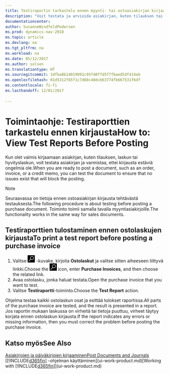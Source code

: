 ```yaml
---
title: Testiraportin tarkastelu ennen myynti- tai ostoasiakirjan kirjaamista
description: "Voit testata ja arvioida asiakirjan, kuten tilauksen tai hyvityslaskun, ennen kirjaamista ja tarkistaa, ettei siinä ole kirjaamisen estäviä virheitä."
documentationcenter: 
author: SusanneWindfeldPedersen
ms.prod: dynamics-nav-2018
ms.topic: article
ms.devlang: na
ms.tgt_pltfrm: na
ms.workload: na
ms.date: 05/12/2017
ms.author: solsen
ms.translationtype: HT
ms.sourcegitcommit: 1dfba8b14019991c95f40ffd5f7fbaed5df414eb
ms.openlocfilehash: 01d5312f85f1c7d68c48dcb63774fb667531f6df
ms.contentlocale: fi-fi
ms.lasthandoff: 12/01/2017

---
```

# <a name="how-to-view-test-reports-before-posting"></a><span data-ttu-id="99b47-103">Toimintaohje: Testiraporttien tarkastelu ennen kirjausta</span><span class="sxs-lookup"><span data-stu-id="99b47-103">How to: View Test Reports Before Posting</span></span>
<span data-ttu-id="99b47-104">Kun olet valmis kirjaamaan asiakirjan, kuten tilauksen, laskun tai hyvityslaskun, voit testata asiakirjan ja varmistaa, ettei kirjausta estäviä ongelmia ole.</span><span class="sxs-lookup"><span data-stu-id="99b47-104">When you are ready to post a document, such as an order, invoice, or a credit memo, you can test the document to ensure that no issues exist that will block the posting.</span></span>

> [!NOTE]  
>   <span data-ttu-id="99b47-105">Seuraavassa on tietoja ennen ostoasiakirjan kirjausta tehtävästä testauksesta.</span><span class="sxs-lookup"><span data-stu-id="99b47-105">The following procedure is about testing before posting a purchase document.</span></span> <span data-ttu-id="99b47-106">Toiminto toimii samalla tavalla myyntiasiakirjoille.</span><span class="sxs-lookup"><span data-stu-id="99b47-106">The functionality works in the same way for sales documents.</span></span>

## <a name="to-print-a-test-report-before-posting-a-purchase-invoice"></a><span data-ttu-id="99b47-107">Testiraporttien tulostaminen ennen ostolaskujen kirjausta</span><span class="sxs-lookup"><span data-stu-id="99b47-107">To print a test report before posting a purchase invoice</span></span>
1. <span data-ttu-id="99b47-108">Valitse ![Etsi sivu tai raportti](media/ui-search/search_small.png "Etsi sivu tai raportti -kuvake") -kuvake, kirjoita **Ostolaskut** ja valitse sitten aiheeseen liittyvä linkki.</span><span class="sxs-lookup"><span data-stu-id="99b47-108">Choose the ![Search for Page or Report](media/ui-search/search_small.png "Search for Page or Report icon") icon, enter **Purchase Invoices**, and then choose the related link.</span></span>
2. <span data-ttu-id="99b47-109">Avaa ostolasku, jonka haluat testata.</span><span class="sxs-lookup"><span data-stu-id="99b47-109">Open the purchase invoice that you want to test.</span></span>
3. <span data-ttu-id="99b47-110">Valitse **Testiraportti**-toiminto.</span><span class="sxs-lookup"><span data-stu-id="99b47-110">Choose the **Test Report** action.</span></span>  

<span data-ttu-id="99b47-111">Ohjelma testaa kaikki ostolaskun osat ja esittää tulokset raportissa.</span><span class="sxs-lookup"><span data-stu-id="99b47-111">All parts of the purchase invoice are tested, and the result is presented in a report.</span></span> <span data-ttu-id="99b47-112">Jos raportin mukaan laskussa on virheitä tai tietoja puuttuu, virheet täytyy korjata ennen ostolaskun kirjausta.</span><span class="sxs-lookup"><span data-stu-id="99b47-112">If the report indicates any errors or missing information, then you must correct the problem before posting the purchase invoice.</span></span>

## <a name="see-also"></a><span data-ttu-id="99b47-113">Katso myös</span><span class="sxs-lookup"><span data-stu-id="99b47-113">See Also</span></span>
[<span data-ttu-id="99b47-114">Asiakirjojen ja päiväkirjojen kirjaaminen</span><span class="sxs-lookup"><span data-stu-id="99b47-114">Post Documents and Journals</span></span>](ui-post-documents-journals.md)  
<span data-ttu-id="99b47-115">[[!INCLUDE[d365fin](includes/d365fin_md.md)] -ohjelman käyttäminen](ui-work-product.md)</span><span class="sxs-lookup"><span data-stu-id="99b47-115">[Working with [!INCLUDE[d365fin](includes/d365fin_md.md)]](ui-work-product.md)</span></span>


